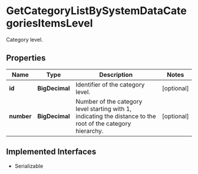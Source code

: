 

# GetCategoryListBySystemDataCategoriesItemsLevel

Category level.

## Properties

Name | Type | Description | Notes
------------ | ------------- | ------------- | -------------
**id** | **BigDecimal** | Identifier of the category level. |  [optional]
**number** | **BigDecimal** | Number of the category level starting with 1, indicating the distance to the root of the category hierarchy. |  [optional]


## Implemented Interfaces

* Serializable


